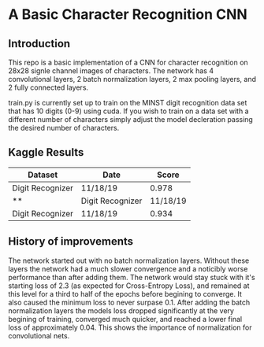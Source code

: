 # A Basic Character Recognition CNN

## Introduction

This repo is a basic implementation of a CNN for character recognition on 28x28 signle channel images of characters.
The network has 4 convolutional layers, 2 batch normalization layers, 2 max pooling layers, and 2 fully connected layers. 

train.py is currently set up to train on the MINST digit recognition data set that has 10 digits (0-9) using cuda. 
If you wish to train on a data set with a different number of characters simply adjust the model decleration passing
the desired number of characters.

## Kaggle Results
| Dataset   | Date     | Score |
|---------|----------|-------|
| Digit Recognizer    | 11/18/19 | 0.978 |
**| Digit Recognizer    | 11/18/19 | 0.979 |**
| Digit Recognizer    | 11/18/19 | 0.934 |



## History of improvements

The network started out with no batch normalization layers. Without these layers the network had a much slower convergence
and a noticibly worse performance than after adding them. The network would stay stuck with it's starting loss of 2.3 
(as expected for Cross-Entropy Loss), and remained at this level for a third to half of the epochs before begining to converge.
It also caused the minimum loss to never surpase 0.1. After adding the batch normalization layers the models loss dropped
significantly at the very begining of training, converged much quicker, and reached a lower final loss of approximately 0.04.
This shows the importance of normalization for convolutional nets.
